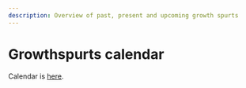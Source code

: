 ```yaml
---
description: Overview of past, present and upcoming growth spurts
---
```


# Growthspurts calendar

Calendar is [here](http://127.0.0.1:5000/s/-MP9YhmfGLVRY7JjkhY8-887967055/project-management-and-working-together/groeispurtkalender).
